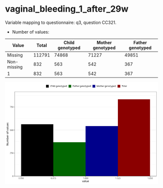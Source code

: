 # vaginal_bleeding_1_after_29w
Variable mapping to questionnaire: q3, question CC321.
- Number of values:

| Value | Total | Child genotyped | Mother genotyped | Father genotyped |
| ----- | ----- | --------------- | ---------------- | ---------------- |
| Missing | 112791 | 74868 | 71227 | 49851 |
| Non-missing | 832 | 563 | 542 | 367 |
| 1 | 832 | 563 | 542 | 367 |



![](vaginal_bleeding_1_after_29w_n.png)



